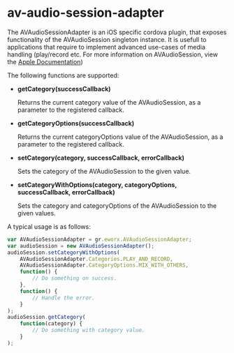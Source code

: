av-audio-session-adapter
========================

The AVAudioSessionAdapter is an iOS specific cordova plugin, that exposes functionality of the AVAudioSession singleton instance. It is usefull to applications that require to implement advanced use-cases of media handling (play/record etc. For more information on AVAudioSession, view the [Apple Documentation](https://developer.apple.com/library/ios/documentation/AVFoundation/Reference/AVAudioSession_ClassReference/Reference/Reference.html))

The following functions are supported:

 * **getCategory(successCallback)**
 
   Returns the current category value of the AVAudioSession, as a parameter to the registered callback.
   
 
 * **getCategoryOptions(successCallback)**
 
   Returns the current categoryOptions value of the AVAudioSession, as a parameter to the registered callback.
   
 
 * **setCategory(category, successCallback, errorCallback)**
 
   Sets the category of the AVAudioSession to the given value.
   
 
 * **setCategoryWithOptions(category, categoryOptions, successCallback, errorCallback)**
 
   Sets the category and categoryOptions of the AVAudioSession to the given values.


A typical usage is as follows:

```javascript
var AVAudioSessionAdapter = gr.eworx.AVAudioSessionAdapter;
var audioSession = new AVAudioSessionAdapter();
audioSession.setCategoryWithOptions(
    AVAudioSessionAdapter.Categories.PLAY_AND_RECORD,
	AVAudioSessionAdapter.CategoryOptions.MIX_WITH_OTHERS,
	function() {
		// Do something on success.
	}, 
    function() {
		// Handle the error.
	}
);
audioSession.getCategory(
	function(category) {
    	// Do something with category value.
    }
);
```

